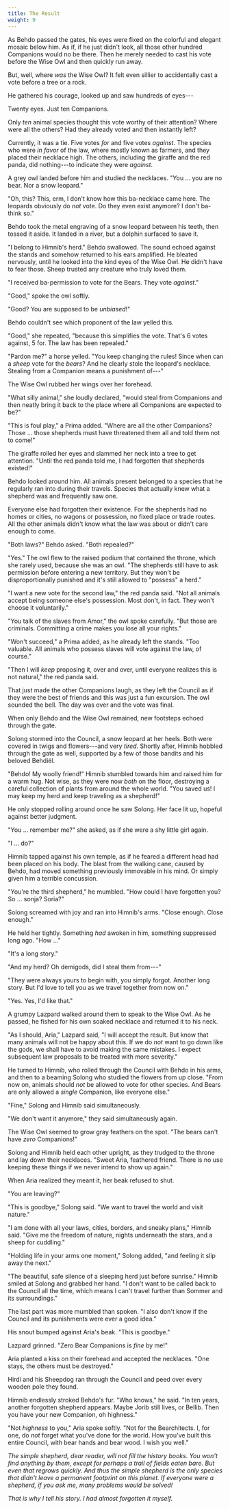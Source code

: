 ```yaml
---
title: The Result
weight: 9
---
```

As Behdo passed the gates, his eyes were fixed on the colorful and elegant mosaic below him. As if, if he just didn't look, all those other hundred Companions would no be there. Then he merely needed to cast his vote before the Wise Owl and then quickly run away.

But, well, where _was_ the Wise Owl? It felt even sillier to accidentally cast a vote before a tree or a rock.

He gathered his courage, looked up and saw hundreds of eyes---

Twenty eyes. Just ten Companions.

Only _ten_ animal species thought this vote worthy of their attention? Where were all the others? Had they already voted and then instantly left?

Currently, it was a tie. Five votes _for_ and five votes _against_. The species who were _in favor_ of the law, where mostly known as farmers, and they placed their necklace high. The others, including the giraffe and the red panda, did nothing---to indicate they were _against_.

A grey owl landed before him and studied the necklaces. "You ... you are no bear. Nor a snow leopard."

"Oh, this? This, erm, I don't know how this ba-necklace came here. The leopards obviously do _not_ vote. Do they even exist anymore? I don't ba-think so."

Behdo took the metal engraving of a snow leopard between his teeth, then tossed it aside. It landed in a river, but a dolphin surfaced to save it.

"I belong to Himnib's herd." Behdo swallowed. The sound echoed against the stands and somehow returned to his ears amplified. He bleated nervously, until he looked into the kind eyes of the Wise Owl. He didn't have to fear those. Sheep trusted any creature who truly loved them.

"I received ba-permission to vote for the Bears. They vote _against_."

"Good," spoke the owl softly.

"Good? You are supposed to be _unbiased_!"

Behdo couldn't see which proponent of the law yelled this.

"Good," she repeated, "because this simplifies the vote. That's 6 votes against, 5 for. The law has been repealed."

"Pardon me?" a horse yelled. "You keep changing the rules! Since when can a _sheep_ vote for the _bears_? And he clearly stole the leopard's necklace. Stealing from a Companion means a punishment of---"

The Wise Owl rubbed her wings over her forehead. 

"What silly animal," she loudly declared, "would steal from Companions and then neatly bring it back to the place where all Companions are expected to be?"

"This is foul play," a Prima added. "Where are all the other Companions? Those ... those shepherds must have threatened them all and told them not to come!"

The giraffe rolled her eyes and slammed her neck into a tree to get attention. "Until the red panda told me, I had forgotten that shepherds existed!"

Behdo looked around him. All animals present belonged to a species that he regularly ran into during their travels. Species that actually knew what a shepherd was and frequently saw one.

Everyone else had forgotten their existence. For the shepherds had no homes or cities, no wagons or possession, no fixed place or trade routes. All the other animals didn't know what the law was about or didn't care enough to come.

"Both laws?" Behdo asked. "Both repealed?"

"Yes." The owl flew to the raised podium that contained the throne, which she rarely used, because she was an owl. "The shepherds still have to ask permission before entering a new territory. But they won't be disproportionally punished and it's still allowed to "possess" a herd."

"I want a new vote for the second law," the red panda said. "Not all animals accept being someone else's possession. Most don't, in fact. They won't choose it voluntarily."

"You talk of the slaves from Amor," the owl spoke carefully. "But those are criminals. Committing a crime makes you lose all your rights."

"Won't succeed," a Prima added, as he already left the stands. "Too valuable. All animals who possess slaves will vote against the law, of course."

"Then I will _keep_ proposing it, over and over, until everyone realizes this is not natural," the red panda said.

That just made the other Companions laugh, as they left the Council as if they were the best of friends and this was just a fun excursion. The owl sounded the bell. The day was over and the vote was final.

When only Behdo and the Wise Owl remained, new footsteps echoed through the gate.

Solong stormed into the Council, a snow leopard at her heels. Both were covered in twigs and flowers---and very _tired_. Shortly after, Himnib hobbled through the gate as well, supported by a few of those bandits and his beloved Behdiël.

"Behdo! My woolly friend!" Himnib stumbled towards him and raised him for a warm hug. Not wise, as they were now _both_ on the floor, destroying a careful collection of plants from around the whole world. "You saved us! I may keep my herd and keep traveling as a shepherd!"

He only stopped rolling around once he saw Solong. Her face lit up, hopeful against better judgment.

"You ... remember me?" she asked, as if she were a shy little girl again.

"I ... do?" 

Himnib tapped against his own temple, as if he feared a different head had been placed on his body. The blast from the walking cane, caused by Behdo, had moved something previously immovable in his mind. Or simply given him a terrible concussion.

"You're the third shepherd," he mumbled. "How could I have forgotten you? So ... sonja? Soria?"

Solong screamed with joy and ran into Himnib's arms. "Close enough. Close enough."

He held her tightly. Something _had_ awoken in him, something suppressed long ago. "How ..."

"It's a long story."

"And my herd? Oh demigods, did I steal them from---"

"They were always yours to begin with, you simply forgot. Another long story. But I'd love to tell you as we travel together from now on."

"Yes. Yes, I'd like that."

A grumpy Lazpard walked around them to speak to the Wise Owl. As he passed, he fished for his own soaked necklace and returned it to his neck.

"As I should, Aria," Lazpard said, "I will accept the result. But know that many animals will not be happy about this. If we do _not_ want to go down like the gods, we shall have to avoid making the same mistakes. I expect subsequent law proposals to be treated with more severity."

He turned to Himnib, who rolled through the Council with Behdo in his arms, and then to a beaming Solong who studied the flowers from up close. "From now on, animals should _not_ be allowed to vote for other species. And Bears are only allowed a _single_ Companion, like everyone else."

"Fine," Solong and Himnib said simultaneously.

"We don't want it anymore," they said simultaneously again.

The Wise Owl seemed to grow gray feathers on the spot. "The bears can't have _zero_ Companions!"

Solong and Himnib held each other upright, as they trudged to the throne and lay down their necklaces. "Sweet Aria, feathered friend. There is no use keeping these things if we never intend to show up again."

When Aria realized they meant it, her beak refused to shut. 

"You are leaving?"

"This is goodbye," Solong said. "We want to travel the world and visit nature."

"I am done with all your laws, cities, borders, and sneaky plans," Himnib said. "Give me the freedom of nature, nights underneath the stars, and a sheep for cuddling."

"Holding life in your arms one moment," Solong added, "and feeling it slip away the next."

"The beautiful, safe silence of a sleeping herd just before sunrise." Himnib smiled at Solong and grabbed her hand. "I don't want to be called back to the Council all the time, which means I can't travel further than Sommer and its surroundings."

The last part was more mumbled than spoken. "I also don't know if the Council and its punishments were ever a good idea."

His snout bumped against Aria's beak. "This is goodbye."

Lazpard grinned. "Zero Bear Companions is _fine_ by me!"

Aria planted a kiss on their forehead and accepted the necklaces. "One stays, the others must be destroyed."

Hirdi and his Sheepdog ran through the Council and peed over every wooden pole they found.

Himnib endlessly stroked Behdo's fur. "Who knows," he said. "In ten years, another forgotten shepherd appears. Maybe Jorib still lives, or Bellib. Then you have your new Companion, oh highness."

"Not _highness_ to you," Aria spoke softly. "Not for the Bearchitects. I, for one, do _not_ forget what you've done for the world. How you've built this entire Council, with bear hands and bear wood. I wish you well."

_The simple shepherd, dear reader, will not fill the history books. You won't find anything by them, except for perhaps a trail of fields eaten bare. But even that regrows quickly. And thus the simple shepherd is the only species that didn't leave a permanent footprint on this planet. If everyone were a shepherd, if you ask me, many problems would be solved!_

_That is why I tell his story. I had almost forgotten it myself._